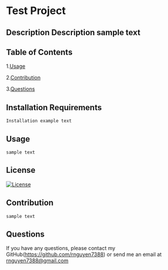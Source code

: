 # Test Project
## Description Description sample text
## Table of Contents
1.[Usage](#Usage)

2.[Contribution](#Contribution)
  
3.[Questions](#Questions)
## Installation Requirements
    Installation example text
## Usage
    sample text
## License
[![License](https://img.shields.io/badge/license-MIT-blue.svg)](https://shields.io/)
## Contribution
    sample text
## Questions

If you have any questions, please contact my GitHub(https://github.com/rnguyen7388) or send me an email at rnguyen7388@gmail.com